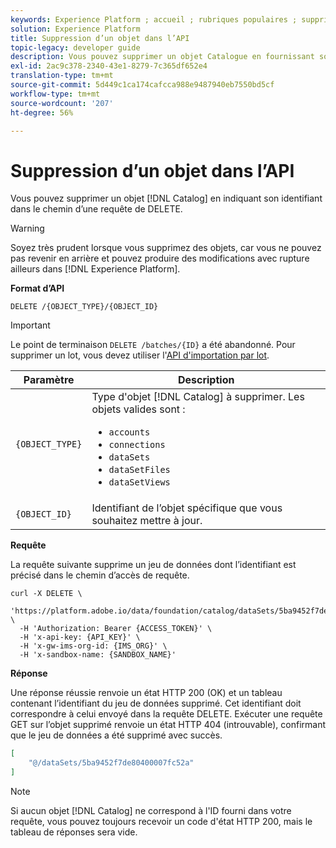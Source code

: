 ```yaml
---
keywords: Experience Platform ; accueil ; rubriques populaires ; supprimer un objet ; service de catalogue ; api
solution: Experience Platform
title: Suppression d’un objet dans l’API
topic-legacy: developer guide
description: Vous pouvez supprimer un objet Catalogue en fournissant son identifiant dans le chemin d’accès d’une requête DELETE.
exl-id: 2ac9c378-2340-43e1-8279-7c365df652e4
translation-type: tm+mt
source-git-commit: 5d449c1ca174cafcca988e9487940eb7550bd5cf
workflow-type: tm+mt
source-wordcount: '207'
ht-degree: 56%

---
```


# Suppression d’un objet dans l’API

Vous pouvez supprimer un objet [!DNL Catalog] en indiquant son identifiant dans le chemin d’une requête de DELETE.

>[!WARNING]
>
>Soyez très prudent lorsque vous supprimez des objets, car vous ne pouvez pas revenir en arrière et pouvez produire des modifications avec rupture ailleurs dans [!DNL Experience Platform].

**Format d’API**

```http
DELETE /{OBJECT_TYPE}/{OBJECT_ID}
```

>[!IMPORTANT]
>
>Le point de terminaison `DELETE /batches/{ID}` a été abandonné. Pour supprimer un lot, vous devez utiliser l&#39;[API d&#39;importation par lot](../../ingestion/batch-ingestion/api-overview.md#delete-a-batch).

| Paramètre | Description |
| --- | --- |
| `{OBJECT_TYPE}` | Type d&#39;objet [!DNL Catalog] à supprimer. Les objets valides sont : <ul><li>`accounts`</li><li>`connections`</li><li>`dataSets`</li><li>`dataSetFiles`</li><li>`dataSetViews`</li></ul> |
| `{OBJECT_ID}` | Identifiant de l’objet spécifique que vous souhaitez mettre à jour. |

**Requête**

La requête suivante supprime un jeu de données dont l’identifiant est précisé dans le chemin d’accès de requête.

```shell
curl -X DELETE \
  'https://platform.adobe.io/data/foundation/catalog/dataSets/5ba9452f7de80400007fc52a' \
  -H 'Authorization: Bearer {ACCESS_TOKEN}' \
  -H 'x-api-key: {API_KEY}' \
  -H 'x-gw-ims-org-id: {IMS_ORG}' \
  -H 'x-sandbox-name: {SANDBOX_NAME}'
```

**Réponse**

Une réponse réussie renvoie un état HTTP 200 (OK) et un tableau contenant l’identifiant du jeu de données supprimé. Cet identifiant doit correspondre à celui envoyé dans la requête DELETE. Exécuter une requête GET sur l’objet supprimé renvoie un état HTTP 404 (introuvable), confirmant que le jeu de données a été supprimé avec succès.

```json
[
    "@/dataSets/5ba9452f7de80400007fc52a"
]
```

>[!NOTE]
>
>Si aucun objet [!DNL Catalog] ne correspond à l&#39;ID fourni dans votre requête, vous pouvez toujours recevoir un code d&#39;état HTTP 200, mais le tableau de réponses sera vide.
